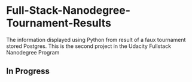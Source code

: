 # Full-Stack-Nanodegree-Tournament-Results
The information displayed using Python from result of a faux tournament stored Postgres. This is the second project in the Udacity Fullstack Nanodegree Program
## In Progress